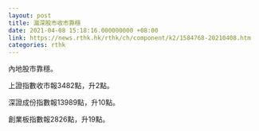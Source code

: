 ```yaml
---
layout: post
title: 滬深股市收市靠穩
date: 2021-04-08 15:18:16.000000000 +08:00
link: https://news.rthk.hk/rthk/ch/component/k2/1584768-20210408.htm
categories: rthk
---
```


內地股市靠穩。

上證指數收市報3482點，升2點。

深證成份指數報13989點，升10點。

創業板指數報2826點，升19點。
